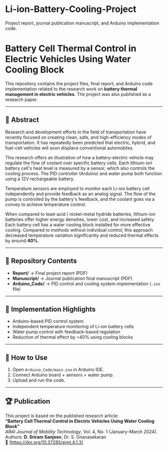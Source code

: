 # Li-ion-Battery-Cooling-Project
Project report, journal publication manuscript, and Arduino implementation code.

# Battery Cell Thermal Control in Electric Vehicles Using Water Cooling Block

This repository contains the project files, final report, and Arduino code implementation related to the research work on **battery thermal management in electric vehicles**. The project was also published as a research paper.

---

## 📄 Abstract
Research and development efforts in the field of transportation have recently focused on creating clean, safe, and high-efficiency modes of transportation. It has repeatedly been predicted that electric, hybrid, and fuel-cell vehicles will soon displace conventional automobiles.  

This research offers an illustration of how a battery-electric vehicle may regulate the flow of coolant over specific battery cells. Each lithium-ion battery cell's heat level is measured by a sensor, which also controls the cooling process. The PID controller (Arduino) and water pump both function using a 12V rechargeable battery.  

Temperature sensors are employed to monitor each Li-ion battery cell independently and provide feedback as an analog signal. The flow of the pump is controlled by the battery's feedback, and the coolant goes via a convey to achieve temperature control.  

When compared to lead-acid / nickel-metal hydride batteries, lithium-ion batteries offer higher energy densities, lower cost, and increased safety. Each battery cell has a water cooling block installed for more effective cooling. Compared to methods without individual control, this approach decreased temperature variation significantly and reduced thermal effects by around **40%**.  

---

## 📂 Repository Contents
- **Report/** → Final project report (PDF)  
- **Manuscript/** → Journal publication final manuscript (PDF)  
- **Arduino_Code/** → PID control and cooling system implementation (`.ino` file)  

---

## 🔧 Implementation Highlights
- Arduino-based PID control system  
- Independent temperature monitoring of Li-ion battery cells  
- Water pump control with feedback-based regulation  
- Reduction of thermal effect by ~40% using cooling blocks  

---

## 🚀 How to Use
1. Open `Arduino_Code/main.ino` in Arduino IDE.  
2. Connect Arduino board + sensors + water pump.  
3. Upload and run the code.  

---

## 🏆 Publication
This project is based on the published research article:  
**“Battery Cell Thermal Control in Electric Vehicles Using Water Cooling Block”**  
*ARAI Journal of Mobility Technology*, Vol. 4, No. 1 (January–March 2024).  
Authors: **D. Sriram Sanjeev**, Dr. S. Gnanasekaran  
🔗 [https://doi.org/10.37285/ajmt.4.1.3]
